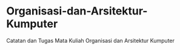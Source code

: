 # Organisasi-dan-Arsitektur-Kumputer
Catatan dan Tugas Mata Kuliah Organisasi dan Arsitektur Kumputer
